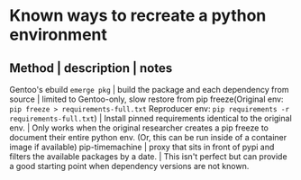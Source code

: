 # Known ways to recreate a python environment

Method | description | notes
------------------------------
Gentoo's ebuild `emerge pkg` | build the package and each dependency from source | limited to
Gentoo-only, slow
restore from pip freeze(Original env: `pip freeze > requirements-full.txt` Reproducer env: `pip requirements -r requirements-full.txt`) |
Install pinned requirements identical to the original env. | Only works
when the original researcher creates a pip freeze to document their
entire python env. (Or, this can be run inside of a container image if
available)
pip-timemachine | proxy that sits in front of pypi and filters the
available packages by a date. | This isn't perfect but can provide a
good starting point when dependency versions are not known. 
